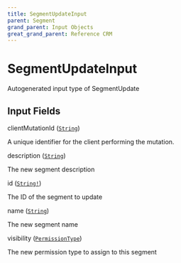```yaml
---
title: SegmentUpdateInput
parent: Segment
grand_parent: Input Objects
great_grand_parent: Reference CRM
---
```


<h1>SegmentUpdateInput</h1>

Autogenerated input type of SegmentUpdate

<h2>Input Fields</h2>

<div class="field-entry ">
  <span id="client_mutation_id" class="field-name anchored">clientMutationId (<code><a href="/docs/reference_crm/scalar/string">String</a></code>)</span>

  <div class="description-wrapper">
   <p>A unique identifier for the client performing the mutation.</p>

  </div>
</div>

<div class="field-entry ">
  <span id="description" class="field-name anchored">description (<code><a href="/docs/reference_crm/scalar/string">String</a></code>)</span>

  <div class="description-wrapper">
   <p>The new segment description</p>

  </div>
</div>

<div class="field-entry ">
  <span id="id" class="field-name anchored">id (<code><a href="/docs/reference_crm/scalar/string">String!</a></code>)</span>

  <div class="description-wrapper">
   <p>The ID of the segment to update</p>

  </div>
</div>

<div class="field-entry ">
  <span id="name" class="field-name anchored">name (<code><a href="/docs/reference_crm/scalar/string">String</a></code>)</span>

  <div class="description-wrapper">
   <p>The new segment name</p>

  </div>
</div>

<div class="field-entry ">
  <span id="visibility" class="field-name anchored">visibility (<code><a href="/docs/reference_crm/enum/permission_type">PermissionType</a></code>)</span>

  <div class="description-wrapper">
   <p>The new permission type to assign to this segment</p>

  </div>
</div>

